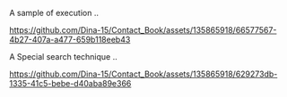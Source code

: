 A sample of execution ..


https://github.com/Dina-15/Contact_Book/assets/135865918/66577567-4b27-407a-a477-659b118eeb43


A Special search technique ..

https://github.com/Dina-15/Contact_Book/assets/135865918/629273db-1335-41c5-bebe-d40aba89e366
